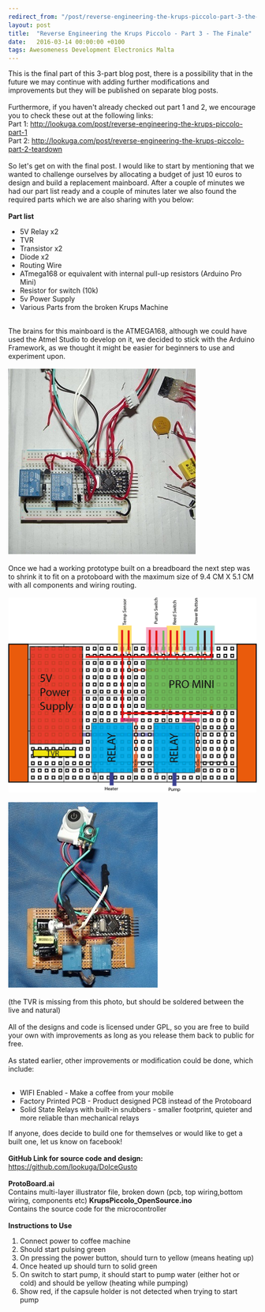 ```yaml
---
redirect_from: "/post/reverse-engineering-the-krups-piccolo-part-3-the-finale"
layout: post
title:  "Reverse Engineering the Krups Piccolo - Part 3 - The Finale"
date:   2016-03-14 00:00:00 +0100
tags: Awesomeness Development Electronics Malta
---
```

This is the final part of this 3-part blog post, there is a possibility that in the future we may continue with adding further modifications and improvements but they will be published on separate blog posts.<br><br>Furthermore, if you haven't already checked out part 1 and 2, we encourage you to check these out at the following links:
<br>
Part 1: <a target="_blank" href="http://lookuga.com/post/reverse-engineering-the-krups-piccolo-part-1">http://lookuga.com/post/reverse-engineering-the-krups-piccolo-part-1</a>
<br>
Part 2: <a target="_blank" href="http://lookuga.com/post/reverse-engineering-the-krups-piccolo-part-2-teardown">http://lookuga.com/post/reverse-engineering-the-krups-piccolo-part-2-teardown</a>
<br>
<br>
So let's get on with the final post. I would like to start by mentioning that we wanted to challenge ourselves by allocating a budget of just 10 euros to design and build a replacement mainboard. After a couple of minutes we had our part list ready and a couple of minutes later we also found the required parts which we are also sharing with you below:
<br>
<br>
<span style="font-weight: bold;">
Part list
</span>
<br>
<ul>
<li>
5V Relay x2
</li>
<li>
TVR
</li>
<li>
Transistor x2
</li>
<li>
Diode x2
</li>
<li>
Routing Wire
</li>
<li>
ATmega168 or equivalent with internal pull-up resistors (Arduino Pro Mini)
</li>
<li>
Resistor for switch (10k)
</li>
<li>
5v Power Supply
</li>
<li>
Various Parts from the broken Krups Machine
</li>
</ul>
<br>
The brains for this mainboard is the ATMEGA168, although we could have used the Atmel Studio to develop on it, we decided to stick with the Arduino Framework, as we thought it might be easier for beginners to use and experiment upon.
<br>
<br>
<img style="width: 380px;" src="/images/KrupsPiccolo/Part3/mock.jpg">
<br>
<br>
Once we had a working prototype built on a breadboard the next step was to shrink it to fit on a protoboard with the maximum size of  9.4 CM X 5.1 CM with all components and wiring routing.
<br>
<br>
<img style="width: 676px;" src="/images/KrupsPiccolo/Part3/ProtoBoard.png">
<br>
<br>
<img style="width: 303px;" src="/images/KrupsPiccolo/Part3/board.jpg">
<br>
<br>
(the TVR is missing from this photo, but should be soldered between the live and natural)<br><br>All of the designs and code is licensed under GPL, so you are free to build your own with improvements as long as you release them back to public for free.
<br>
<br>
As stated earlier, other improvements or modification could be done, which include:
<br>
<br>
<ul>
<li>WIFI Enabled - Make a coffee from your mobile</li>
<li>Factory Printed PCB - Product designed PCB instead of the Protoboard</li>
<li>Solid State Relays with built-in snubbers - smaller footprint, quieter and more reliable than mechanical relays</li>
</ul>
If anyone, does decide to build one for themselves or would like to get a built one, let us know on facebook!
<br>
<br><span style="font-weight: bold;">GitHub Link for source code and design:</span>
<br>
<a target="_blank" href="https://github.com/lookuga/DolceGusto">https://github.com/lookuga/DolceGusto</a>
<br>
<br>
<span style="font-weight: bold;">ProtoBoard.ai<br></span>
Contains multi-layer illustrator file, broken down (pcb, top wiring,bottom wiring, components etc)<br<br>
<span style="font-weight: bold;">KrupsPiccolo_OpenSource.ino<br></span>
Contains the source code for the microcontroller<br><br>
<span style="font-weight: bold;">Instructions to Use</span>
<br>
<ol>
<li>Connect power to coffee machine</li>
<li>Should start pulsing green</li>
<li>On pressing the power button, should turn to yellow (means heating up)</li>
<li>Once heated up should turn to solid green</li>
<li>On switch to start pump, it should start to pump water (either hot or cold) and should be yellow (heating while pumping)</li>
<li>Show red, if the capsule holder is not detected when trying to start pump</li>
</ol>